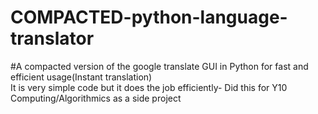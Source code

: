 # COMPACTED-python-language-translator
#A compacted version of the google translate GUI in Python for fast and efficient usage(Instant translation)     
It is very simple code but it does the job efficiently-
Did this for Y10 Computing/Algorithmics as a side project
